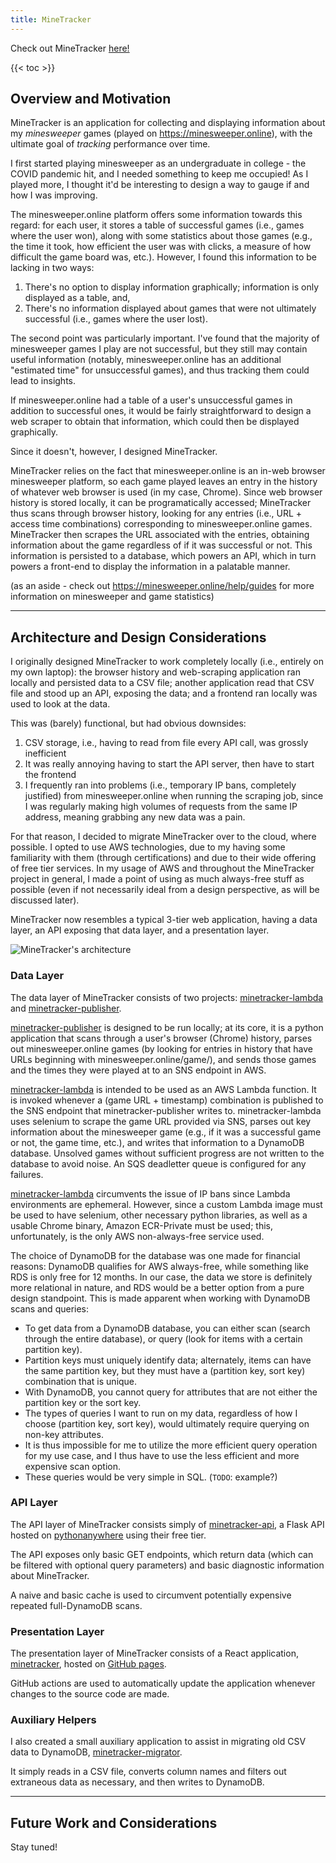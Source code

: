 ```yaml
---
title: MineTracker
---
```

Check out MineTracker [here!](https://kennypeng15.github.io/minetracker/)

{{< toc >}}

## Overview and Motivation
MineTracker is an application for collecting and displaying information about my _minesweeper_ games (played on
https://minesweeper.online), with the ultimate goal of _tracking_ performance over time.

I first started playing minesweeper as an undergraduate in college - the COVID pandemic hit, and I needed
something to keep me occupied! As I played more, I thought it'd be interesting to design a way to gauge 
if and how I was improving. 

The minesweeper.online platform offers some information towards this regard: for each user, it stores a table
of successful games (i.e., games where the user won), along with some statistics about those games 
(e.g., the time it took, how efficient the user was with clicks, a measure of how difficult
the game board was, etc.). However, I found this information to be lacking in two ways:
1. There's no option to display information graphically; information is only displayed as a table, and,
2. There's no information displayed about games that were not ultimately successful (i.e., games where the user lost).

The second point was particularly important. I've found that the majority of minesweeper games
I play are not successful, but they still may contain useful information (notably, minesweeper.online
has an additional "estimated time" for unsuccessful games), and thus tracking them could lead to insights.

If minesweeper.online had a table of a user's unsuccessful games 
in addition to successful ones, it would be fairly straightforward to design a web scraper to obtain that
information, which could then be displayed graphically. 

Since it doesn't, however, I designed MineTracker.

MineTracker relies on the fact that minesweeper.online is an in-web browser minesweeper platform,
so each game played leaves an entry in the history of whatever web browser is used (in my case, Chrome). 
Since web browser history is stored locally, it can be programatically accessed; MineTracker thus
scans through browser history, looking for any entries (i.e., URL + access time combinations)
corresponding to minesweeper.online games. MineTracker then scrapes the URL associated with the entries, 
obtaining information about the game regardless of if it was successful or not. This information is 
persisted to a database, which powers an API, which in turn powers a front-end to display the information
in a palatable manner.

(as an aside - check out https://minesweeper.online/help/guides for more information on minesweeper and game statistics)

---

## Architecture and Design Considerations
I originally designed MineTracker to work completely locally (i.e., entirely on my own laptop): the
browser history and web-scraping application ran locally and persisted data to a CSV file; another application
read that CSV file and stood up an API, exposing the data; and a frontend ran locally was used to 
look at the data.

This was (barely) functional, but had obvious downsides:
1. CSV storage, i.e., having to read from file every API call, was grossly inefficient
2. It was really annoying having to start the API server, then have to start the frontend
3. I frequently ran into problems (i.e., temporary IP bans, completely justified) from minesweeper.online when running the scraping job, since I was regularly making high volumes of requests from the same IP address, meaning grabbing any new data was a pain.

For that reason, I decided to migrate MineTracker over to the cloud, where possible.
I opted to use AWS technologies, due to my having some familiarity with them (through certifications)
and due to their wide offering of free tier services. In my usage of AWS and throughout the MineTracker
project in general, I made a point of using as much always-free stuff as possible (even if 
not necessarily ideal from a design perspective, as will be discussed later).

MineTracker now resembles a typical 3-tier web application, having a data layer, an API exposing that data layer,
and a presentation layer.

![MineTracker's architecture](/images/minetracker-arch.png)

### Data Layer
The data layer of MineTracker consists of two projects: [minetracker-lambda](https://github.com/kennypeng15/minetracker-lambda) 
and [minetracker-publisher](https://github.com/kennypeng15/minetracker-publisher).

[minetracker-publisher](https://github.com/kennypeng15/minetracker-publisher) is designed to be run locally; 
at its core, it is a python application that scans through a user's browser (Chrome) history, parses out minesweeper.online games 
(by looking for entries in history that have URLs beginning with minesweeper.online/game/), and sends those games and the times
they were played at to an SNS endpoint in AWS.

[minetracker-lambda](https://github.com/kennypeng15/minetracker-lambda) is intended to be used as an AWS Lambda function. 
It is invoked whenever a (game URL + timestamp) combination is published to the SNS endpoint that minetracker-publisher writes to.
minetracker-lambda uses selenium to scrape the game URL provided via SNS, parses out key information about
the minesweeper game (e.g., if it was a successful game or not, the game time, etc.), and 
writes that information to a DynamoDB database. 
Unsolved games without sufficient progress are not written to the database to avoid noise.
An SQS deadletter queue is configured for any failures.

[minetracker-lambda](https://github.com/kennypeng15/minetracker-lambda) circumvents the issue of IP bans since Lambda environments are ephemeral.
However, since a custom Lambda image must be used to have selenium, other necessary python libraries,
as well as a usable Chrome binary, Amazon ECR-Private must be used;
this, unfortunately, is the only AWS non-always-free service used.

The choice of DynamoDB for the database was one made for financial reasons: DynamoDB qualifies
for AWS always-free, while something like RDS is only free for 12 months.
In our case, the data we store is definitely more relational in nature, and RDS would be a better option
from a pure design standpoint.
This is made apparent when working with DynamoDB scans and queries:
- To get data from a DynamoDB database, you can either scan (search through the entire database), or query (look for items with a certain partition key).
- Partition keys must uniquely identify data; alternately, items can have the same partition key, but they must have a (partition key, sort key) combination that is unique.
- With DynamoDB, you cannot query for attributes that are not either the partition key or the sort key.
- The types of queries I want to run on my data, regardless of how I choose (partition key, sort key), would ultimately require querying on non-key attributes.
- It is thus impossible for me to utilize the more efficient query operation for my use case, and I thus have to use the less efficient and more expensive scan option.
- These queries would be very simple in SQL. (`TODO`: example?)

### API Layer
The API layer of MineTracker consists simply of [minetracker-api](https://github.com/kennypeng15/minetracker-api), 
a Flask API hosted on [pythonanywhere](https://www.pythonanywhere.com/) using their free tier.

The API exposes only basic GET endpoints, which return data (which can be filtered with optional query parameters)
and basic diagnostic information about MineTracker.

A naive and basic cache is used to circumvent potentially expensive repeated full-DynamoDB scans.

### Presentation Layer
The presentation layer of MineTracker consists of a React application, [minetracker](https://github.com/kennypeng15/minetracker), 
hosted on [GitHub pages](https://kennypeng15.github.io/minetracker/).

GitHub actions are used to automatically update the application whenever changes to the source
code are made.

### Auxiliary Helpers
I also created a small auxiliary application to assist in migrating old CSV data to DynamoDB, 
[minetracker-migrator](https://github.com/kennypeng15/minetracker-migrator).

It simply reads in a CSV file, converts column names and filters out extraneous data as necessary, 
and then writes to DynamoDB.

---

## Future Work and Considerations
Stay tuned!